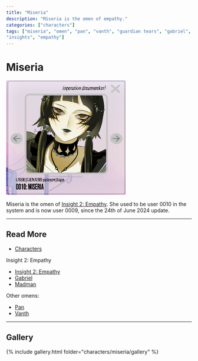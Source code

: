 ```yaml
---
title: "Miseria"
description: "Miseria is the omen of empathy."
categories: ["characters"]
tags: ["miseria", "omen", "pan", "vanth", "guardian tears", "gabriel", "archangel", 
"insights", "empathy"]
---
```

# Miseria

![Miseria's Avatar](../../Resources/characters/miseria/miseria.png)

Miseria is the omen of [Insight 2: Empathy](../lore/insight2-empathy). She used to be user 0010 in the system and is now user 0009, since 
the 24th of June 2024 update.

***

## Read More

- [Characters](characters)

Insight 2: Empathy

- [Insight 2: Empathy](../lore/insight2-empathy)
- [Gabriel](gabriel)
- [Madman](madman)

Other omens:
 
- [Pan](pan)
- [Vanth](vanth)

***

## Gallery

{% include gallery.html folder="characters/miseria/gallery" %}